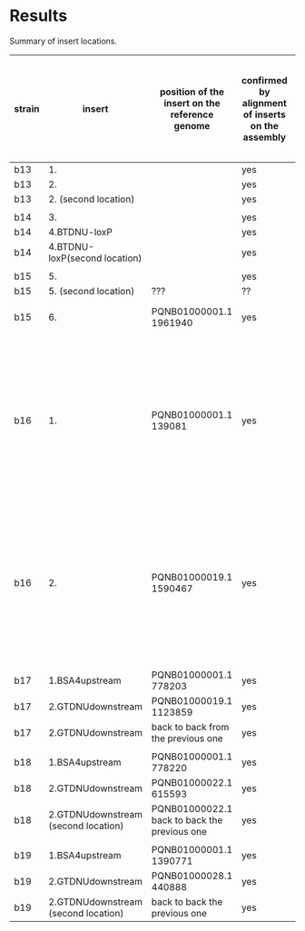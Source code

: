 # Results

Summary of insert locations.


| strain | insert | position of the insert on the reference genome | confirmed by alignment of inserts on the assembly | confirmed by alignment of reads containing insert to the ref genome (hist)| confirmed by dotplot |
| --- | --- | --- | --- | --- | --- |
| b13 | 1. | |yes|yes| yes|
| b13 | 2. | |yes |yes| yes|
| b13 | 2. (second location)| |yes |yes | yes|
|  | | | | | |
| b14 | 3. | |yes |yes | yes|
| b14 | 4.BTDNU-loxP | | yes | yes |yes |
| b14 | 4.BTDNU-loxP(second location) | | yes | yes |yes  |
| | | |  || |
| b15 | 5. | | yes| No|yes |
| b15 | 5.  (second location)|??? | ??| |??? |
| b15 | 6. | PQNB01000001.1 1961940|yes |yes |yes(almost 5*insert length)|
|  | | | | | |
| b16| 1. | PQNB01000001.1	139081| yes |No (we see it on the histogram different location but we think it is aligned wrongly, we think there might be rearrange) | yes|
|b16  | 2. | PQNB01000019.1	 1590467 | yes |No (we see it on the histogram different location but we think it is aligned wrongly, we think there might be rearrange) | yes|
|  | | | | | |
| b17 | 1.BSA4upstream |PQNB01000001.1 778203 | yes| yes|yes |
| b17 | 2.GTDNUdownstream  | PQNB01000019.1 1123859| yes|yes |yes |
| b17 | 2.GTDNUdownstream  | back to back from the previous one| yes|yes |yes |
|  | | | | | |
| b18 | 1.BSA4upstream |PQNB01000001.1	 778220 | yes | yes | yes|
| b18 |2.GTDNUdownstream  | PQNB01000022.1	615593| yes | yes | yes|
| b18 |2.GTDNUdownstream (second location)  | PQNB01000022.1	back to back the previous one | yes | yes | yes|
|  | | | | | |
| b19 | 1.BSA4upstream | PQNB01000001.1 1390771 |yes |yes |yes |
| b19 |2.GTDNUdownstream |PQNB01000028.1 440888 |yes |yes |
| b19 |2.GTDNUdownstream (second location)  | 	back to back the previous one | yes|yes |
